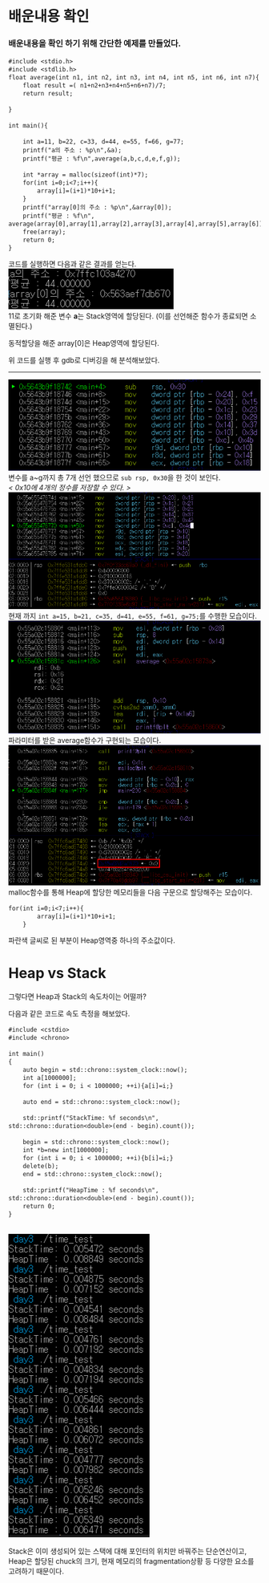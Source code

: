 # 배운내용 확인

### 배운내용을 확인 하기 위해 간단한 예제를 만들었다.

```
#include <stdio.h>
#include <stdlib.h>
float average(int n1, int n2, int n3, int n4, int n5, int n6, int n7){
    float result =( n1+n2+n3+n4+n5+n6+n7)/7;
    return result;

}

int main(){

    int a=11, b=22, c=33, d=44, e=55, f=66, g=77;
    printf("a의 주소 : %p\n",&a);
    printf("평균 : %f\n",average(a,b,c,d,e,f,g));

    int *array = malloc(sizeof(int)*7);
    for(int i=0;i<7;i++){
        array[i]=(i+1)*10+i+1;
    }
    printf("array[0]의 주소 : %p\n",&array[0]);
    printf("평균 : %f\n", average(array[0],array[1],array[2],array[3],array[4],array[5],array[6]));
    free(array);
    return 0;
}
```
코드를 실행하면 다음과 같은 결과를 얻는다.
<br><img src="../image/c3.png"><br>
11로 초기화 해준 변수 **a**는 Stack영역에 할당된다. (이를 선언해준 함수가 종료되면 소멸된다.)

동적할당을 해준 array[0]은 Heap영역에 할당된다.

위 코드를 실행 후 gdb로 디버깅을 해 분석해보았다.<br>
***
<img src="../image/c1.png"><br>
변수를 a~g까지 총 7개 선언 했으므로 `sub rsp, 0x30`을 한 것이 보인다.<br>*< 0x10에 4개의 정수를 저장할 수 있다. >*
<br><img src="../image/c2.png"><br>
현재 까지 `int a=15, b=21, c=35, d=41, e=55, f=61, g=75;`를 수행한 모습이다.
<br><img src="../image/c4.png"><br>
파라미터를 받은 average함수가 구현되는 모습이다.
<br><img src="../image/c5.png"><br>
malloc함수를 통해 Heap에 할당한 메모리들을 다음 구문으로 할당해주는 모습이다.


```
for(int i=0;i<7;i++){
        array[i]=(i+1)*10+i+1;
    }
```
파란색 글씨로 된 부분이 Heap영역중 하나의 주소값이다.

# Heap vs Stack
그렇다면 Heap과 Stack의 속도차이는 어떨까?

다음과 같은 코드로 속도 측정을 해보았다. 
```
#include <cstdio>
#include <chrono>

int main()
{
    auto begin = std::chrono::system_clock::now();
    int a[1000000];
    for (int i = 0; i < 1000000; ++i){a[i]=i;}

    auto end = std::chrono::system_clock::now();

    std::printf("StackTime: %f seconds\n", std::chrono::duration<double>(end - begin).count());

    begin = std::chrono::system_clock::now();
    int *b=new int[1000000];
    for (int i = 0; i < 1000000; ++i){b[i]=i;}
    delete(b);
    end = std::chrono::system_clock::now();

    std::printf("HeapTime : %f seconds\n", std::chrono::duration<double>(end - begin).count());
    return 0;
}
```
<br><img src="../image/c6.png"><br>



Stack은 이미 생성되어 있는 스택에 대해 포인터의 위치만 바꿔주는 단순연산이고, Heap은 할당된 chuck의 크기, 현재 메모리의 fragmentation상황 등 다양한 요소를 고려하기 때문이다.

 

